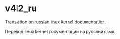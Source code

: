 # v4l2_ru
Translation on russian linux kernel documentation.

Перевод linux kernel документации на русский язык. 

